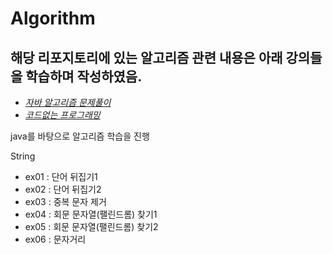 Algorithm
=============
해당 리포지토리에 있는 알고리즘 관련 내용은 아래 강의들을 학습하며 작성하였음.
-------------
- _[자바 알고리즘 문제풀이](https://www.youtube.com/channel/UCHcG02L6TSS-StkSbqVy6Fg)_
- _[코드없는 프로그래밍](https://www.youtube.com/channel/UCHcG02L6TSS-StkSbqVy6Fg)_

java를 바탕으로 알고리즘 학습을 진행

String
- ex01 : 단어 뒤집기1
- ex02 : 단어 뒤집기2
- ex03 : 중복 문자 제거
- ex04 : 회문 문자열(팰린드롬) 찾기1
- ex05 : 회문 문자열(팰린드롬) 찾기2
- ex06 : 문자거리